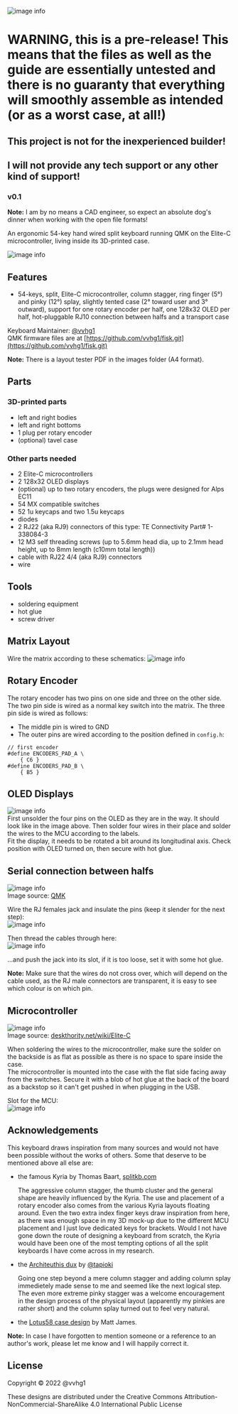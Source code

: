 ![image info](./images/title.png)

# WARNING, this is a pre-release! This means that the files as well as the guide are essentially untested and there is no guaranty that everything will smoothly assemble as intended (or as a worst case, at all!)    
## This project is not for the inexperienced builder! 
## I will not provide any tech support or any other kind of support!
### v0.1
**Note:** I am by no means a CAD engineer, so expect an absolute dog's dinner when working with the open file formats!    

An ergonomic 54-key hand wired split keyboard running QMK on the Elite-C microcontroller, living inside its 3D-printed case.

![image info](./images/fisk2.png)

## Features
- 54-keys, split, Elite-C microcontroller, column stagger, ring finger (5°) and pinky (12°) splay, slightly tented case (2° toward user and 3° outward), support for one rotary encoder per half, one 128x32 OLED per half, hot-pluggable RJ10 connection between halfs and a transport case

Keyboard Maintainer: [@vvhg1](https://github.com/vvhg1)   
QMK firmware files are at [https://github.com/vvhg1/fisk.git](https://github.com/vvhg1/fisk.git) 

**Note:** There is a layout tester PDF in the images folder (A4 format).
## Parts
### 3D-printed parts
- left and right bodies
- left and right bottoms
- 1 plug per rotary encoder
- (optional) tavel case
### Other parts needed
- 2 Elite-C microcontrollers
- 2 128x32 OLED displays
- (optional) up to two rotary encoders, the plugs were designed for Alps EC11
- 54 MX compatible switches
- 52 1u keycaps and two 1.5u keycaps
- diodes
- 2 RJ22 (aka RJ9) connectors of this type: TE Connectivity Part# 1-338084-3
- 12 M3 self threading screws (up to 5.6mm head dia, up to 2.1mm head height, up to 8mm length (c10mm total length))
- cable with RJ22 4/4  (aka RJ9) connectors
- wire
## Tools
- soldering equipment
- hot glue
- screw driver

## Matrix Layout
Wire the matrix according to these schematics:
![image info](./images/matrix.png)    

## Rotary Encoder
The rotary encoder has two pins on one side and three on the other side. The two pin side is wired as a normal key switch into the matrix. The three pin side is wired as follows:
- The middle pin is wired to GND
- The outer pins are wired according to the position defined in `config.h`:
```
// first encoder
#define ENCODERS_PAD_A \
    { C6 }
#define ENCODERS_PAD_B \
    { B5 }
```
## OLED Displays
![image info](./images/OLED.png)    
First unsolder the four pins on the OLED as they are in the way. It should look like in the image above. Then solder four wires in their place and solder the wires to the MCU according to the labels.    
Fit the display, it needs to be rotated a bit around its longitudinal axis. Check position with OLED turned on, then secure with hot glue.    

## Serial connection between halfs
![image info](./images/serial_wiring.png)  
Image source: [QMK](https://github.com/qmk/qmk_firmware/blob/master/docs/feature_split_keyboard.md)   
    
     
    


Wire the RJ females jack and insulate the pins (keep it slender for the next step):   
![image info](./images/RJ_female.png)     

Then thread the cables through here:    
![image info](./images/RJ.png)    

...and push the jack into its slot, if it is too loose, set it with some hot glue.    

**Note:** Make sure that the wires do not cross over, which will depend on the cable used, as the RJ male connectors are transparent, it is easy to see which colour is on which pin.    

## Microcontroller
![image info](./images/elitec.png)    
Image source: [deskthority.net/wiki/Elite-C](https://deskthority.net/wiki/Elite-C)     

     

When soldering the wires to the microcontroller, make sure the solder on the backside is as flat as possible as there is no space to spare inside the case.   
The microcontroller is mounted into the case with the flat side facing away from the switches. Secure it with a blob of hot glue at the back of the board as a backstop so it can't get pushed in when plugging in the USB.   
     

Slot for the MCU:   
![image info](./images/mcu_slot.png)    


## Acknowledgements
This keyboard draws inspiration from many sources and would not have been possible without the works of others.
Some that deserve to be mentioned above all else are:
- the famous Kyria by Thomas Baart, [splitkb.com](https://splitkb.com)

    The aggressive column stagger, the thumb cluster and the general shape are heavily influenced by the Kyria. The use and placement of a rotary encoder also comes from the various Kyria layouts floating around. Even the two extra index finger keys draw inspiration from here, as there was enough space in my 3D mock-up due to the different MCU placement and I just love dedicated keys for brackets.
    Would I not have gone down the route of designing a keyboard from scratch, the Kyria would have been one of the most tempting options of all the split keyboards I have come across in my research.
    
- the [Architeuthis dux](https://github.com/tapioki/cephalopoda/tree/main/Architeuthis%20dux) by [@tapioki](https://github.com/tapioki)

    Going one step beyond a mere column stagger and adding column splay immedietely made sense to me and seemed like the next logical step. The even more extreme pinky stagger was a welcome encouragement in the design process of the physical layout (apparently my pinkies are rather short) and the column splay turned out to feel very natural.
    
- the [Lotus58 case design](https://www.thingiverse.com/thing:4768218) by Matt James.

   
**Note:** In case I have forgotten to mention someone or a reference to an author's work, please let me know and I will happily correct it.

## License
Copyright © 2022 @vvhg1

These designs are distributed under the Creative Commons Attribution-NonCommercial-ShareAlike 4.0 International Public License 